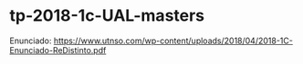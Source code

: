 # tp-2018-1c-UAL-masters

Enunciado:  https://www.utnso.com/wp-content/uploads/2018/04/2018-1C-Enunciado-ReDistinto.pdf
